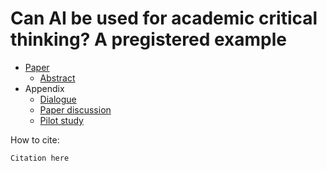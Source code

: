 # Can AI be used for academic critical thinking? A pregistered example

- [Paper](paper.md)
    - [Abstract](paper.md#abstract)
- Appendix
    - [Dialogue](dialogue.md)
    - [Paper discussion](paper_discussion.md)
    - [Pilot study](pilot_study.md)

How to cite:

```text
Citation here
```

